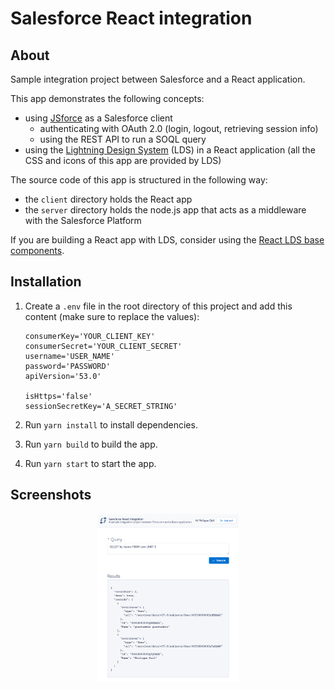 # Salesforce React integration

## About

Sample integration project between Salesforce and a React application.

This app demonstrates the following concepts:

- using [JSforce](https://jsforce.github.io) as a Salesforce client
  - authenticating with OAuth 2.0 (login, logout, retrieving session info)
  - using the REST API to run a SOQL query
- using the [Lightning Design System](https://www.lightningdesignsystem.com) (LDS) in a React application (all the CSS and icons of this app are provided by LDS)

The source code of this app is structured in the following way:

- the `client` directory holds the React app
- the `server` directory holds the node.js app that acts as a middleware with the Salesforce Platform

If you are building a React app with LDS, consider using the [React LDS base components](https://react.lightningdesignsystem.com/).

## Installation

1. Create a `.env` file in the root directory of this project and add this content (make sure to replace the values):

   ```
   consumerKey='YOUR_CLIENT_KEY'
   consumerSecret='YOUR_CLIENT_SECRET'
   username='USER_NAME'
   password='PASSWORD'
   apiVersion='53.0'

   isHttps='false'
   sessionSecretKey='A_SECRET_STRING'
   ```

2. Run `yarn install` to install dependencies.

3. Run `yarn build` to build the app.

4. Run `yarn start` to start the app.

## Screenshots

<div align="center">
	<img src="screenshots/main.png" width="45%" alt="Main screen"/>
</div>
